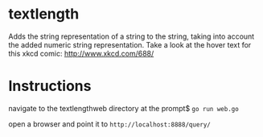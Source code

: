 textlength
==========

Adds the string representation of a string to the string, taking into account the added numeric string representation.
Take a look at the hover text for this xkcd comic: http://www.xkcd.com/688/

Instructions
============
navigate to the textlengthweb directory
at the prompt$ `go run web.go`

open a browser and point it to `http://localhost:8888/query/`
